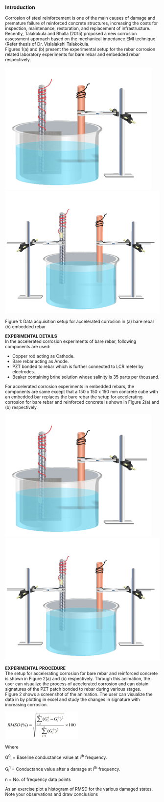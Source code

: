 ### Introduction

Corrosion of steel reinforcement is one of the main causes of damage and premature failure of reinforced concrete structures, increasing the costs for inspection, maintenance, restoration, and replacement of infrastructure. Recently, Talakokula and Bhalla (2015) proposed a new corrosion assessment approach based on the mechanical impedance EMI technique (Refer thesis of Dr. Vislalakshi Talakokula.<br>
Figures 1(a) and (b) present the experimental setup for the rebar corrosion related laboratory experiments for bare rebar and embedded rebar respectively.<br><br>
<img src="images/exp1.png" height="400px"/>
<img src="images/exp2.png" height="400px"/>

Figure 1: Data acquisition setup for accelerated corrosion in (a) bare rebar (b) embedded rebar

**EXPERIMENTAL DETAILS**
<br>
In the accelerated corrosion experiments of bare rebar, following components are used:
- Copper rod acting as Cathode.
- Bare rebar acting as Anode.
- PZT bonded to rebar which is further connected to LCR meter by electrodes.
- Beaker containing brine solution whose salinity is 35 parts per thousand.

For accelerated corrosion experiments in embedded rebars, the components are same except that a 150 x 150 x 150 mm concrete cube with an embedded bar replaces the bare rebar the setup for accelerating corrosion for bare rebar and reinforced concrete is shown in Figure 2(a) and (b) respectively.

<img src="images/exp1.png" height="400px"/>
<img src="images/exp2.png" height="400px"/>

**EXPERIMENTAL PROCEDURE**
<br>
The setup for accelerating corrosion for bare rebar and reinforced concrete is shown in Figure 2(a) and (b) respectively.
Through this animation, the user can visualize the process of accelerated corrosion and can obtain signatures of the PZT patch bonded to rebar during various stages. <br>Figure 2 shows a screenshot of the animation.
The user can visualize the data in by plotting in excel and study the changes in signature with increasing corrosion.

<img src="images/th2.png" height="90px"/>

Where
<br>

G<sup>0</sup><sub>i</sub> = Baseline conductance value at i<sup>th</sup> frequency.<br>

G<sub>i</sub><sup>1</sup> = Conductance value after a damage at i<sup>th</sup> frequency.<br>

n = No. of frequency data points<br>

As an exercise plot a histogram of RMSD for the various damaged states. Note your observations and draw conclusions
